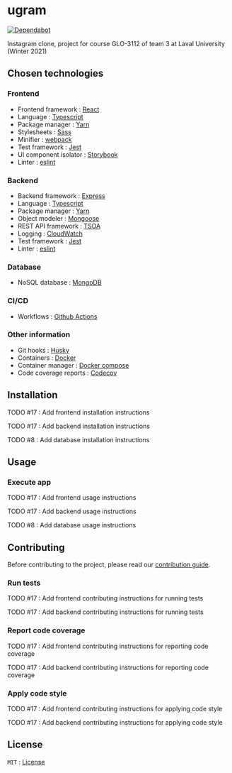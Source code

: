 # ugram

[![Dependabot](https://badgen.net/badge/Dependabot/enabled/green?icon=dependabot)](https://dependabot.com/)

Instagram clone, project for course GLO-3112 of team 3 at Laval University (Winter 2021)

## Chosen technologies

### Frontend

- Frontend framework : [React](https://reactjs.org/)
- Language : [Typescript](https://www.typescriptlang.org/)
- Package manager : [Yarn](https://yarnpkg.com/)
- Stylesheets : [Sass](https://sass-lang.com/)
- Minifier : [webpack](https://webpack.js.org/)
- Test framework : [Jest](https://jestjs.io/)
- UI component isolator : [Storybook](https://storybook.js.org/)
- Linter : [eslint](https://eslint.org/)

### Backend

- Backend framework : [Express](https://expressjs.com/)
- Language : [Typescript](https://www.typescriptlang.org/)
- Package manager : [Yarn](https://yarnpkg.com/)
- Object modeler : [Mongoose](https://mongoosejs.com/)
- REST API framework : [TSOA](https://github.com/lukeautry/tsoa)
- Logging : [CloudWatch](https://aws.amazon.com/cloudwatch)
- Test framework : [Jest](https://jestjs.io/)
- Linter : [eslint](https://eslint.org/)

### Database

- NoSQL database : [MongoDB](https://www.mongodb.com/)

### CI/CD

- Workflows : [Github Actions](https://github.com/features/actions)

### Other information

- Git hooks : [Husky](https://github.com/typicode/husky)
- Containers : [Docker](https://www.docker.com/)
- Container manager : [Docker compose](https://docs.docker.com/compose/)
- Code coverage reports : [Codecov](https://codecov.io/)

## Installation

TODO #17 : Add frontend installation instructions

TODO #17 : Add backend installation instructions

TODO #8 : Add database installation instructions

## Usage

### Execute app

TODO #17 : Add frontend usage instructions

TODO #17 : Add backend usage instructions

TODO #8 : Add database usage instructions

## Contributing

Before contributing to the project, please read our [contribution guide](CONTRIBUTING.md).

### Run tests

TODO #17 : Add frontend contributing instructions for running tests

TODO #17 : Add backend contributing instructions for running tests

### Report code coverage

TODO #17 : Add frontend contributing instructions for reporting code coverage

TODO #17 : Add backend contributing instructions for reporting code coverage

### Apply code style

TODO #17 : Add frontend contributing instructions for applying code style

TODO #17 : Add backend contributing instructions for applying code style

## License

`MIT` : [License](LICENSE)
